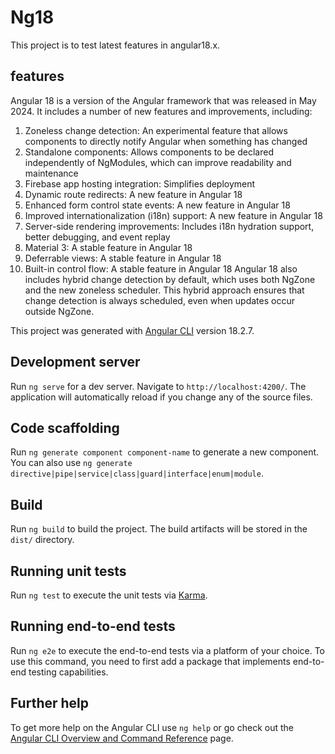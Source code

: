 # Ng18

This project is to test latest features in angular18.x.

## features
Angular 18 is a version of the Angular framework that was released in May 2024. It includes a number of new features and improvements, including: 
1. Zoneless change detection: An experimental feature that allows components to directly notify Angular when something has changed 
2. Standalone components: Allows components to be declared independently of NgModules, which can improve readability and maintenance 
3. Firebase app hosting integration: Simplifies deployment 
4. Dynamic route redirects: A new feature in Angular 18 
5. Enhanced form control state events: A new feature in Angular 18 
6. Improved internationalization (i18n) support: A new feature in Angular 18 
7. Server-side rendering improvements: Includes i18n hydration support, better debugging, and event replay 
8. Material 3: A stable feature in Angular 18 
9. Deferrable views: A stable feature in Angular 18 
10. Built-in control flow: A stable feature in Angular 18 
Angular 18 also includes hybrid change detection by default, which uses both NgZone and the new zoneless scheduler. This hybrid approach ensures that change detection is always scheduled, even when updates occur outside NgZone. 

This project was generated with [Angular CLI](https://github.com/angular/angular-cli) version 18.2.7.

## Development server

Run `ng serve` for a dev server. Navigate to `http://localhost:4200/`. The application will automatically reload if you change any of the source files.

## Code scaffolding

Run `ng generate component component-name` to generate a new component. You can also use `ng generate directive|pipe|service|class|guard|interface|enum|module`.

## Build

Run `ng build` to build the project. The build artifacts will be stored in the `dist/` directory.

## Running unit tests

Run `ng test` to execute the unit tests via [Karma](https://karma-runner.github.io).

## Running end-to-end tests

Run `ng e2e` to execute the end-to-end tests via a platform of your choice. To use this command, you need to first add a package that implements end-to-end testing capabilities.

## Further help

To get more help on the Angular CLI use `ng help` or go check out the [Angular CLI Overview and Command Reference](https://angular.dev/tools/cli) page.

